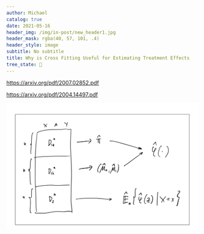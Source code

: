 ```yaml
---
author: Michael
catalog: true
date: 2021-05-16
header_img: /img/in-post/new_header1.jpg
header_mask: rgba(40, 57, 101, .4)
header_style: image
subtitle: No subtitle
title: Why is Cross Fitting Useful for Estimating Treatment Effects
tree_state: 🌱
---
```


https://arxiv.org/pdf/2007.02852.pdf

https://arxiv.org/pdf/2004.14497.pdf

![cross_fit 1.png](../search_pics/cross_fit%201.png)